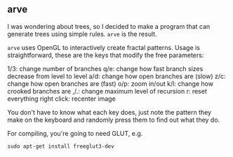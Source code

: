 ## arve

I was wondering about trees, so I decided to make a program that
can generate trees using simple rules. `arve` is the result.

`arve` uses OpenGL to interactively create fractal patterns.
Usage is straightforward, these are the keys that modify the
free parameters:

1/3: change number of branches
q/e: change how fast branch sizes decrease from level to level
a/d: change how open branches are (slow)
z/c: change how open branches are (fast)
o/p: zoom in/out
k/l: change how crooked branches are
,/.: change maximum level of recursion
r: reset everything
right click: recenter image

You don't have to know what each key does, just note the pattern they
make on the keyboard and randomly press them to find out what they do.

For compiling, you're going to need GLUT, e.g. 

    sudo apt-get install freeglut3-dev
